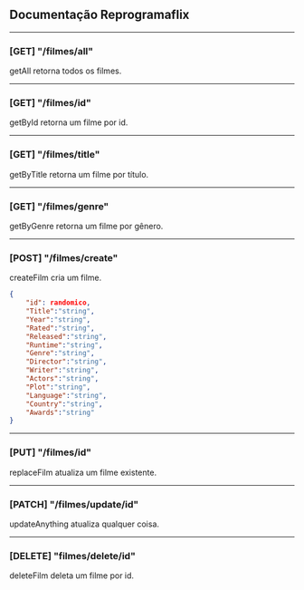 ## Documentação Reprogramaflix

------

### [GET] "/filmes/all"

getAll retorna todos os filmes.

------

### [GET] "/filmes/id"

getById retorna um filme por id.

------

### [GET] "/filmes/title"

getByTitle retorna um filme por título.

------

### [GET] "/filmes/genre"

getByGenre retorna um filme por gênero.

------

### [POST] "/filmes/create"

createFilm cria um filme.

```json
{
    "id": randomico,
    "Title":"string",
    "Year":"string",
    "Rated":"string",
    "Released":"string",
    "Runtime":"string",
    "Genre":"string",
    "Director":"string",
    "Writer":"string",
    "Actors":"string",
    "Plot":"string",
    "Language":"string",
    "Country":"string",
    "Awards":"string"
}
```

------

### [PUT] "/filmes/id"

replaceFilm atualiza um filme existente.

------

### [PATCH] "/filmes/update/id"

updateAnything atualiza qualquer coisa.

------

### [DELETE] "filmes/delete/id"

deleteFilm deleta um filme por id.